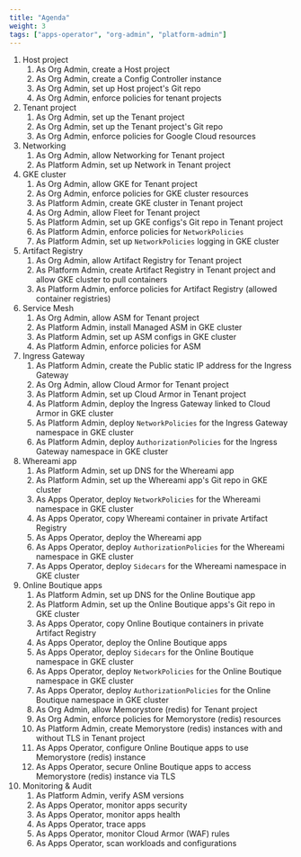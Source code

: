 ```yaml
---
title: "Agenda"
weight: 3
tags: ["apps-operator", "org-admin", "platform-admin"]
---
```

1. Host project
    1. As Org Admin, create a Host project
    1. As Org Admin, create a Config Controller instance
    1. As Org Admin, set up Host project's Git repo
    1. As Org Admin, enforce policies for tenant projects
1. Tenant project
    1. As Org Admin, set up the Tenant project
    1. As Org Admin, set up the Tenant project's Git repo
    1. As Org Admin, enforce policies for Google Cloud resources
1. Networking
    1. As Org Admin, allow Networking for Tenant project
    1. As Platform Admin, set up Network in Tenant project
1. GKE cluster
    1. As Org Admin, allow GKE for Tenant project
    1. As Org Admin, enforce policies for GKE cluster resources
    1. As Platform Admin, create GKE cluster in Tenant project
    1. As Org Admin, allow Fleet for Tenant project
    1. As Platform Admin, set up GKE configs's Git repo in Tenant project
    1. As Platform Admin, enforce policies for `NetworkPolicies`
    1. As Platform Admin, set up `NetworkPolicies` logging in GKE cluster
1. Artifact Registry
    1. As Org Admin, allow Artifact Registry for Tenant project
    1. As Platform Admin, create Artifact Registry in Tenant project and allow GKE cluster to pull containers
    1. As Platform Admin, enforce policies for Artifact Registry (allowed container registries)
1. Service Mesh
    1. As Org Admin, allow ASM for Tenant project
    1. As Platform Admin, install Managed ASM in GKE cluster
    1. As Platform Admin, set up ASM configs in GKE cluster
    1. As Platform Admin, enforce policies for ASM
1. Ingress Gateway
    1. As Platform Admin, create the Public static IP address for the Ingress Gateway
    1. As Org Admin, allow Cloud Armor for Tenant project
    1. As Platform Admin, set up Cloud Armor in Tenant project
    1. As Platform Admin, deploy the Ingress Gateway linked to Cloud Armor in GKE cluster
    1. As Platform Admin, deploy `NetworkPolicies` for the Ingress Gateway namespace in GKE cluster
    1. As Platform Admin, deploy `AuthorizationPolicies` for the Ingress Gateway namespace in GKE cluster
1. Whereami app
    1. As Platform Admin, set up DNS for the Whereami app
    1. As Platform Admin, set up the Whereami app's Git repo in GKE cluster
    1. As Apps Operator, deploy `NetworkPolicies` for the Whereami namespace in GKE cluster
    1. As Apps Operator, copy Whereami container in private Artifact Registry
    1. As Apps Operator, deploy the Whereami app
    1. As Apps Operator, deploy `AuthorizationPolicies` for the Whereami namespace in GKE cluster
    1. As Apps Operator, deploy `Sidecars` for the Whereami namespace in GKE cluster
1. Online Boutique apps
    1. As Platform Admin, set up DNS for the Online Boutique app
    1. As Platform Admin, set up the Online Boutique apps's Git repo in GKE cluster
    1. As Apps Operator, copy Online Boutique containers in private Artifact Registry
    1. As Apps Operator, deploy the Online Boutique apps
    1. As Apps Operator, deploy `Sidecars` for the Online Boutique namespace in GKE cluster
    1. As Apps Operator, deploy `NetworkPolicies` for the Online Boutique namespace in GKE cluster
    1. As Apps Operator, deploy `AuthorizationPolicies` for the Online Boutique namespace in GKE cluster
    1. As Org Admin, allow Memorystore (redis) for Tenant project
    1. As Org Admin, enforce policies for Memorystore (redis) resources
    1. As Platform Admin, create Memorystore (redis) instances with and without TLS in Tenant project
    1. As Apps Operator, configure Online Boutique apps to use Memorystore (redis) instance
    1. As Apps Operator, secure Online Boutique apps to access Memorystore (redis) instance via TLS
1. Monitoring & Audit
    1. As Platform Admin, verify ASM versions
    1. As Apps Operator, monitor apps security
    1. As Apps Operator, monitor apps health
    1. As Apps Operator, trace apps
    1. As Apps Operator, monitor Cloud Armor (WAF) rules
    1. As Apps Operator, scan workloads and configurations
